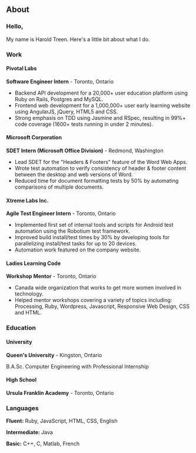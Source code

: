 <h2 class='cntr'>About</h2>

### Hello,

My name is Harold Treen. Here's a little bit about what I do.


### Work


#### Pivotal Labs

**Software Engineer Intern** - Toronto, Ontario

- Backend API development for a 20,000+ user education platform using Ruby on Rails, Postgres and MySQL. 
- Frontend web development for a 1,000,000+ user early learning website using AngularJS, jQuery, HTML5 and CSS.
- Strong emphasis on TDD using Jasmine and RSpec, resulting in 99%+ code coverage (1600+ tests running in under 2 minutes).



#### Microsoft Corporation

**SDET Intern (Microsoft Office Division)** - Redmond, Washington

- Lead SDET for the "Headers & Footers" feature of the Word Web Apps.
- Wrote test automation to verify consistency of header & footer content between the desktop and web versions of Word.
- Reduced time for document formatting tests by 50% by automating comparisons of multiple documents.



#### Xtreme Labs Inc.
**Agile Test Engineer Intern** - Toronto, Ontario

- Implemented first set of internal tools and scripts for Android test automation using the Robotium test framework.
- Improved build install/test times by 30% by developing tools for parallelizing install/test tasks for up to 20 devices. 
- Automation work featured on the company website.



#### Ladies Learning Code
**Workshop Mentor** - Toronto, Ontario

- Canada wide organization that works to get more women involved in technology.
- Helped mentor workshops covering a variety of topics including: Processing, Ruby, Wordpress, Javascript, Responsive Web Design, CSS and HTML.



### Education

#### University

**Queen's University** - Kingston, Ontario

B.A.Sc. Computer Engineering with Professional Internship

#### High School
**Ursula Franklin Academy** - Toronto, Ontario

### Languages
**Fluent:** Ruby, JavaScript, HTML, CSS, English

**Intermediate:** Java

**Basic:** C++, C, Matlab, French


